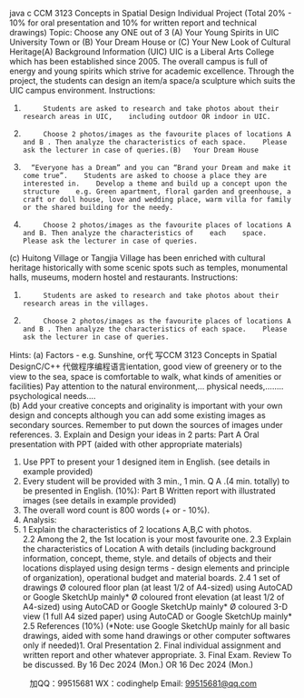 java c
CCM 3123    Concepts   in Spatial Design       Individual Project 
(Total 20% - 10% for oral presentation and 10% for written report    and technical drawings)
Topic:    Choose any ONE out of 3 
(A) Your Young Spirits in UIC University Town   or
(B) Your Dream House or
(C) Your New Look of Cultural Heritage(A)   Background Information (UIC)
UIC is a Liberal Arts College which has been established since 2005. The overall campus is full of energy and young spirits which strive for academic excellence. Through the project, the students can design an item/a space/a sculpture which suits the UIC campus environment.
Instructions:
1.          Students are asked to research and take photos about their research areas in UIC,    including outdoor OR indoor in UIC.
2.          Choose 2 photos/images as the favourite places of locations A and B . Then analyze the characteristics of each space.    Please ask the lecturer in case of queries.(B)   Your Dream House
1.       “Everyone has a Dream” and you can “Brand your Dream and make it come true”.    Students are asked to choose a place they are interested in.    Develop a theme and build up a concept upon the structure    e.g. Green apartment, floral garden and greenhouse, a craft or doll house, love and wedding place, warm villa for family or the shared building for the needy.
2.          Choose 2 photos/images as the favourite places of locations A and B. Then analyze the characteristics of    each    space.    Please ask the lecturer in case of queries.
(c)    Huitong Village or Tangjia Village has been enriched with cultural heritage historically with some scenic spots such as temples, monumental halls, museums,    modern hostel and restaurants.
Instructions:
1.          Students are asked to research and take photos about their research areas in the villages.
2.          Choose 2 photos/images as the favourite places of locations A and B . Then analyze the characteristics of each space.    Please ask the lecturer in case of queries.
Hints: 
(a) Factors - e.g. Sunshine, or代 写CCM 3123 Concepts in Spatial DesignC/C++
代做程序编程语言ientation, good view of greenery or to the view to the sea, space is comfortable to walk, what kinds of amenities or facilities) Pay attention to the    natural environment,… physical needs,…….. psychological needs….  
(b) Add your creative concepts and originality is important with your own design and concepts although you can add some existing images as secondary sources. Remember to put down the sources of images under references. 
3.          Explain and Design your ideas in 2 parts:
Part    A    Oral presentation with PPT (aided with other appropriate materials) 
1. Use PPT to present your 1 designed item in English. (see details in example provided) 
2. Every student will be provided with 3 min., 1 min. Q  A .(4 min. totally) to be presented in English. 
(10%): 
Part B    Written report with illustrated images (see details in example provided) 
1. The overall word count is 800 words    (+ or - 10%).  
2. Analysis:  
2. 1 Explain the characteristics of 2 locations A,B,C with photos.  
2.2    Among the 2, the 1st location is your most favourite one. 
2.3    Explain the characteristics of Location A with details (including background information, concept, theme, style. and details of objects and their locations displayed using design terms - design elements and principle of organization), operational budget and material boards. 
2.4 1 set of drawings Ø coloured floor plan (at least 1/2 of A4-sized) using AutoCAD or Google SketchUp mainly* Ø coloured front elevation (at least 1/2 of A4-sized) using AutoCAD or Google SketchUp mainly* Ø coloured 3-D view (1 full A4 sized paper) using AutoCAD or Google SketchUp mainly* 
2.5    References 
(10%) (*Note: use Google SketchUp mainly for all basic drawings, aided with some hand drawings or other computer softwares only if needed)1. Oral Presentation 2. Final individual assignment and written report and other whatever appropriate. 3. Final Exam. Review 
To be discussed. 
By 16 Dec 2024 (Mon.) 
OR 
16 Dec 2024 (Mon.) 



         
加QQ：99515681  WX：codinghelp  Email: 99515681@qq.com
